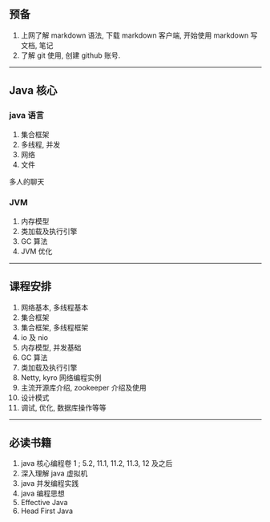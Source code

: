 
## 预备

1. 上网了解 markdown 语法, 下载 markdown 客户端, 开始使用 markdown 写文档, 笔记
2. 了解 git 使用, 创建 github 账号.

------------------------------------------------------------------

## Java 核心

### java 语言

1. 集合框架
2. 多线程, 并发
3. 网络
4. 文件

多人的聊天

### JVM

1. 内存模型
2. 类加载及执行引擎
3. GC 算法
4. JVM 优化

------------------------------------------------------------------

## 课程安排

1. 网络基本, 多线程基本
2. 集合框架
3. 集合框架, 多线程框架
4. io 及 nio
5. 内存模型, 并发基础
6. GC 算法
7. 类加载及执行引擎
8. Netty, kyro 网络编程实例
9. 主流开源库介绍, zookeeper 介绍及使用
10. 设计模式
11. 调试, 优化, 数据库操作等等

------------------------------------------------------------------

## 必读书籍

1. java 核心编程卷 1 ; 5.2, 11.1, 11.2, 11.3, 12 及之后
2. 深入理解 java 虚拟机
3. java 并发编程实践
4. java 编程思想
5. Effective Java
6. Head First Java






